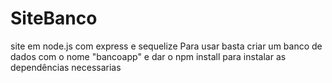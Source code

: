 # SiteBanco
site em node.js com express e sequelize
Para usar basta criar um banco de dados com o nome "bancoapp" e dar o npm install para instalar as dependências necessarias
